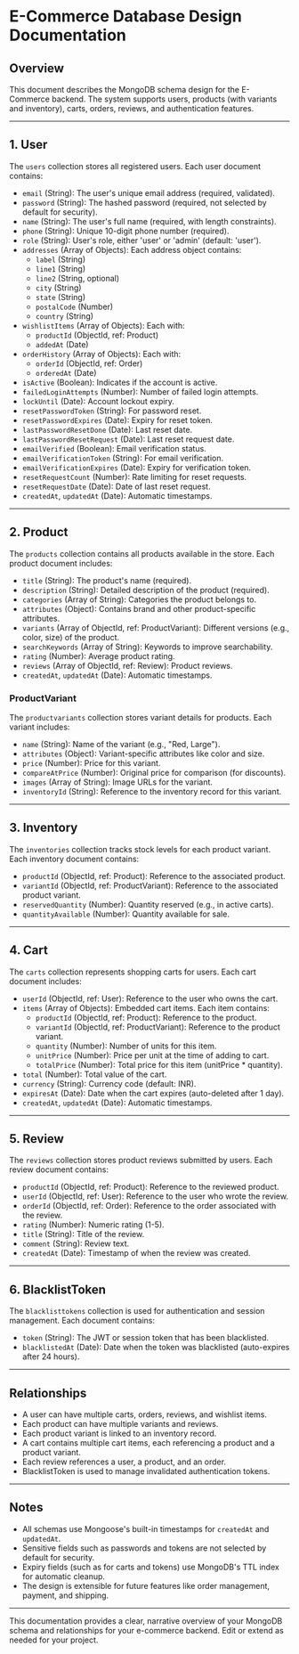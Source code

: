 # E-Commerce Database Design Documentation

## Overview

This document describes the MongoDB schema design for the E-Commerce backend. The system supports users, products (with variants and inventory), carts, orders, reviews, and authentication features.

---

## 1. User

The `users` collection stores all registered users. Each user document contains:

- `email` (String): The user's unique email address (required, validated).
- `password` (String): The hashed password (required, not selected by default for security).
- `name` (String): The user's full name (required, with length constraints).
- `phone` (String): Unique 10-digit phone number (required).
- `role` (String): User's role, either 'user' or 'admin' (default: 'user').
- `addresses` (Array of Objects): Each address object contains:
  - `label` (String)
  - `line1` (String)
  - `line2` (String, optional)
  - `city` (String)
  - `state` (String)
  - `postalCode` (Number)
  - `country` (String)
- `wishlistItems` (Array of Objects): Each with:
  - `productId` (ObjectId, ref: Product)
  - `addedAt` (Date)
- `orderHistory` (Array of Objects): Each with:
  - `orderId` (ObjectId, ref: Order)
  - `orderedAt` (Date)
- `isActive` (Boolean): Indicates if the account is active.
- `failedLoginAttempts` (Number): Number of failed login attempts.
- `lockUntil` (Date): Account lockout expiry.
- `resetPasswordToken` (String): For password reset.
- `resetPasswordExpires` (Date): Expiry for reset token.
- `lastPasswordResetDone` (Date): Last reset date.
- `lastPasswordResetRequest` (Date): Last reset request date.
- `emailVerified` (Boolean): Email verification status.
- `emailVerificationToken` (String): For email verification.
- `emailVerificationExpires` (Date): Expiry for verification token.
- `resetRequestCount` (Number): Rate limiting for reset requests.
- `resetRequestDate` (Date): Date of last reset request.
- `createdAt`, `updatedAt` (Date): Automatic timestamps.

---

## 2. Product

The `products` collection contains all products available in the store. Each product document includes:

- `title` (String): The product's name (required).
- `description` (String): Detailed description of the product (required).
- `categories` (Array of String): Categories the product belongs to.
- `attributes` (Object): Contains brand and other product-specific attributes.
- `variants` (Array of ObjectId, ref: ProductVariant): Different versions (e.g., color, size) of the product.
- `searchKeywords` (Array of String): Keywords to improve searchability.
- `rating` (Number): Average product rating.
- `reviews` (Array of ObjectId, ref: Review): Product reviews.
- `createdAt`, `updatedAt` (Date): Automatic timestamps.

### ProductVariant

The `productvariants` collection stores variant details for products. Each variant includes:

- `name` (String): Name of the variant (e.g., "Red, Large").
- `attributes` (Object): Variant-specific attributes like color and size.
- `price` (Number): Price for this variant.
- `compareAtPrice` (Number): Original price for comparison (for discounts).
- `images` (Array of String): Image URLs for the variant.
- `inventoryId` (String): Reference to the inventory record for this variant.

---

## 3. Inventory

The `inventories` collection tracks stock levels for each product variant. Each inventory document contains:

- `productId` (ObjectId, ref: Product): Reference to the associated product.
- `variantId` (ObjectId, ref: ProductVariant): Reference to the associated product variant.
- `reservedQuantity` (Number): Quantity reserved (e.g., in active carts).
- `quantityAvailable` (Number): Quantity available for sale.

---

## 4. Cart

The `carts` collection represents shopping carts for users. Each cart document includes:

- `userId` (ObjectId, ref: User): Reference to the user who owns the cart.
- `items` (Array of Objects): Embedded cart items. Each item contains:
  - `productId` (ObjectId, ref: Product): Reference to the product.
  - `variantId` (ObjectId, ref: ProductVariant): Reference to the product variant.
  - `quantity` (Number): Number of units for this item.
  - `unitPrice` (Number): Price per unit at the time of adding to cart.
  - `totalPrice` (Number): Total price for this item (unitPrice \* quantity).
- `total` (Number): Total value of the cart.
- `currency` (String): Currency code (default: INR).
- `expiresAt` (Date): Date when the cart expires (auto-deleted after 1 day).
- `createdAt`, `updatedAt` (Date): Automatic timestamps.

---

## 5. Review

The `reviews` collection stores product reviews submitted by users. Each review document contains:

- `productId` (ObjectId, ref: Product): Reference to the reviewed product.
- `userId` (ObjectId, ref: User): Reference to the user who wrote the review.
- `orderId` (ObjectId, ref: Order): Reference to the order associated with the review.
- `rating` (Number): Numeric rating (1-5).
- `title` (String): Title of the review.
- `comment` (String): Review text.
- `createdAt` (Date): Timestamp of when the review was created.

---

## 6. BlacklistToken

The `blacklisttokens` collection is used for authentication and session management. Each document contains:

- `token` (String): The JWT or session token that has been blacklisted.
- `blacklistedAt` (Date): Date when the token was blacklisted (auto-expires after 24 hours).

---

## Relationships

- A user can have multiple carts, orders, reviews, and wishlist items.
- Each product can have multiple variants and reviews.
- Each product variant is linked to an inventory record.
- A cart contains multiple cart items, each referencing a product and a product variant.
- Each review references a user, a product, and an order.
- BlacklistToken is used to manage invalidated authentication tokens.

---

## Notes

- All schemas use Mongoose's built-in timestamps for `createdAt` and `updatedAt`.
- Sensitive fields such as passwords and tokens are not selected by default for security.
- Expiry fields (such as for carts and tokens) use MongoDB's TTL index for automatic cleanup.
- The design is extensible for future features like order management, payment, and shipping.

---

This documentation provides a clear, narrative overview of your MongoDB schema and relationships for your e-commerce backend. Edit or extend as needed for your project.
